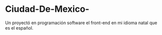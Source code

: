 # Ciudad-De-Mexico-
Un proyectó en programación software el front-end en mi idioma natal que es el español. 

